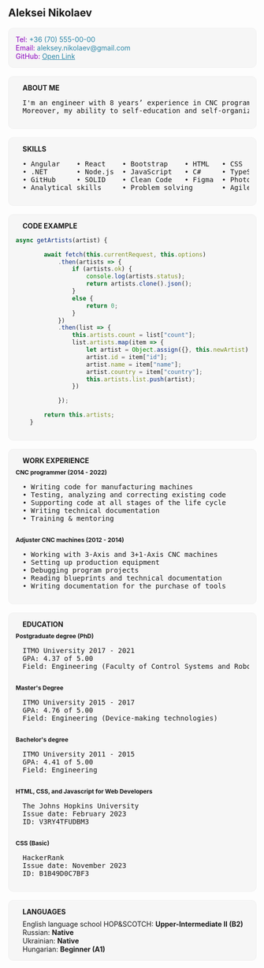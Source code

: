 ## Aleksei Nikolaev
<div style="background-color:#f6f6f6;border:1px solid #f0f0f0;border-radius:10px;padding:14px">
<span style="color:#8900bd">Tel:</span> <span style="color:#2b87a7">+36 (70) 555-00-00</span><br>
<span style="color:#8900bd">Email:</span> <span style="color:#2b87a7">aleksey.nikolaev@gmail.com</span><br>
<span style="color:#8900bd">GitHub:</span> <a style="color:#2b87a7" href="https://github.com/ngInit">Open Link</a></div>
<br>
<div style="background-color:#f6f6f6;border:1px solid #f0f0f0;border-radius:10px;padding:14px">
<span style="display:inline-block;margin-left:14px;font-weight:700">ABOUT ME</span>
<pre style="margin-left:14px">
I'm an engineer with 8 years’ experience in CNC programming industry. I decided to change my way and nowadays, I'm interested in frontend and full-stack development. I have some modern frontend development skills and solid knowledge of common design patterns.
Moreover, my ability to self-education and self-organization allow me to work just as well on team projects as on my own.
</pre>
</div>
<br>
<div style="background-color:#f6f6f6;border:1px solid #f0f0f0;border-radius:10px;padding:14px">
<span style="display:inline-block;margin-left:14px;font-weight:700">SKILLS</span>
<pre style="margin-left:14px">
• Angular    • React    • Bootstrap    • HTML   • CSS
• .NET       • Node.js  • JavaScript   • C#     • TypeScript       
• GitHub     • SOLID    • Clean Code   • Figma  • Photoshop
• Analytical skills     • Problem solving       • Agile & Waterfall
</pre>
</div>
<br>
<div style="background-color:#f6f6f6;border:1px solid #f0f0f0;border-radius:10px;padding:14px">
<span style="font-weight:700;margin:14px">CODE EXAMPLE</span>

```javascript
async getArtists(artist) {

        await fetch(this.currentRequest, this.options)
            .then(artists => {
                if (artists.ok) {
                    console.log(artists.status);
                    return artists.clone().json();
                }
                else {
                    return 0;
                }
            })
            .then(list => {
                this.artists.count = list["count"];
                list.artists.map(item => {
                    let artist = Object.assign({}, this.newArtist);
                    artist.id = item["id"];
                    artist.name = item["name"];
                    artist.country = item["country"];
                    this.artists.list.push(artist);
                })

            });

        return this.artists;
    }
```
</div>
<br>
<div style="background-color:#f6f6f6;border:1px solid #f0f0f0;border-radius:10px;padding:14px">
<span style="display:inline-block;margin-bottom:8px;margin-left:14px;font-weight:700">WORK EXPERIENCE</span><br>
<span style="font-size:12px;font-weight:700">CNC programmer (2014 - 2022)</span>
<pre style="margin-left:14px">
• Writing code for manufacturing machines
• Testing, analyzing and correcting existing code
• Supporting code at all stages of the life cycle
• Writing technical documentation
• Training & mentoring
</pre>
<span style="display:inline-block;margin-top:14px;font-size:12px;font-weight:700">Adjuster CNC machines (2012 - 2014)</span><br>
<pre style="margin-left:14px">
• Working with 3-Axis and 3+1-Axis CNC machines
• Setting up production equipment
• Debugging program projects
• Reading blueprints and technical documentation
• Writing documentation for the purchase of tools
</pre>
</div>
<br>
<div style="background-color:#f6f6f6;border:1px solid #f0f0f0;border-radius:10px;padding:14px">
<span style="display:inline-block;margin-bottom:8px;margin-left:14px;font-weight:700">EDUCATION</span><br>
<span style="font-size:12px;font-weight:700">Postgraduate degree (PhD)</span>
<pre style="margin-left:14px">
ITMO University 2017 - 2021
GPA: 4.37 of 5.00
Field: Engineering (Faculty of Control Systems and Robotics)
</pre>
<span style="display:inline-block;margin-top:14px;font-size:12px;font-weight:700">Master's Degree</span>
<pre style="margin-left:14px">
ITMO University 2015 - 2017
GPA: 4.76 of 5.00
Field: Engineering (Device-making technologies)
</pre>
<span style="display:inline-block;margin-top:14px;font-size:12px;font-weight:700">Bachelor's degree</span>
<pre style="margin-left:14px">
ITMO University 2011 - 2015
GPA: 4.41 of 5.00
Field: Engineering
</pre>
<span style="display:inline-block;margin-top:14px;font-size:12px;font-weight:700">HTML, CSS, and Javascript for Web Developers</span><br>
<pre style="margin-left:14px">
The Johns Hopkins University
Issue date: February 2023
ID: V3RY4TFUDBM3
</pre>
<span style="display:inline-block;margin-top:14px;font-size:12px;font-weight:700">CSS (Basic)</span>
<pre style="margin-left:14px">
HackerRank
Issue date: November 2023
ID: B1B49D0C7BF3
</pre>
</div>
<br>
<div style="background-color:#f6f6f6;border:1px solid #f0f0f0;border-radius:10px;padding:14px">
<span style="display:inline-block;margin-bottom:8px;margin-left:14px;font-weight:700">LANGUAGES</span><br>
<span style="display:inline-block;margin-left:14px">English language school HOP&SCOTCH: <span style="font-weight:700">Upper-Intermediate II (B2)</span></span><br>
<span style="display:inline-block;margin-left:14px">Russian: <span style="font-weight:700">Native</span></span><br>
<span style="display:inline-block;margin-left:14px">Ukrainian: <span style="font-weight:700">Native</span></span><br>
<span style="display:inline-block;margin-left:14px">Hungarian: <span style="font-weight:700">Beginner (A1)</span></span>
</div>